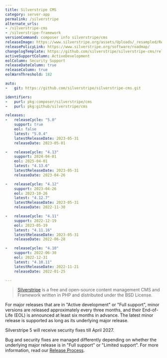 ```yaml
---
title: Silverstripe CMS
category: server-app
permalink: /silverstripe
alternate_urls:
- /silverstripe-cms
- /silverstripe-framework
versionCommand: composer info silverstripe/cms
releaseImage: https://www.silverstripe.org/assets/Uploads/_resampled/ResizedImageWzYwMCwzOTdd/CMS-5-Support-Timeline-May-2023.png 
releasePolicyLink: https://www.silverstripe.org/software/roadmap/
changelogTemplate: https://github.com/silverstripe/silverstripe-cms/releases/__LATEST__
activeSupportColumn: ActiveDevelopment
eolColumn: Security Support
releaseDateColumn: true
releaseColumn: true
eolWarnThreshold: 182

auto:
-   git: https://github.com/silverstripe/silverstripe-cms.git

identifiers:
-   purl: pkg:composer/silverstripe/cms
-   purl: pkg:github/silverstripe/cms

releases:
-   releaseCycle: "5.0"
    support: true
    eol: false
    latest: "5.0.4"
    latestReleaseDate: 2023-05-31
    releaseDate: 2023-05-01

-   releaseCycle: "4.13"
    support: 2024-04-01
    eol: 2025-04-01
    latest: "4.13.6"
    latestReleaseDate: 2023-05-31
    releaseDate: 2023-04-26

-   releaseCycle: "4.12"
    support: 2023-04-26
    eol: 2023-10-26
    latest: "4.12.7"
    latestReleaseDate: 2023-05-31
    releaseDate: 2022-11-30

-   releaseCycle: "4.11"
    support: 2022-12-19
    eol: 2023-05-19
    latest: "4.11.16"
    latestReleaseDate: 2023-05-31
    releaseDate: 2022-06-28

-   releaseCycle: "4.10"
    support: 2022-06-30
    eol: 2022-12-31
    latest: "4.10.11"
    latestReleaseDate: 2022-11-21
    releaseDate: 2022-01-25

---
```


> [Silverstripe](https://www.silverstripe.org/) is a free and open-source content management CMS and Framework written in PHP and distributed under the BSD License.

For major releases that are in "Active development" or "Full support", minor versions are released approximately every three months, and their End-of-Life (EOL) is announced at least six months in advance. The latest minor release is supported as long as its underlying major release.

Silverstripe 5 will receive security fixes till April 2027.

Bug and security fixes are managed differently depending on whether the underlying major release is in "Full support" or "Limited support". For more information, read our [Release Process](https://docs.silverstripe.org/en/5/contributing/release_process/).
